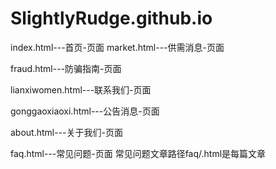# SlightlyRudge.github.io

index.html---首页-页面
market.html---供需消息-页面


fraud.html---防骗指南-页面


lianxiwomen.html---联系我们-页面


gonggaoxiaoxi.html---公告消息-页面


about.html---关于我们-页面


faq.html---常见问题-页面
常见问题文章路径faq/.html是每篇文章
